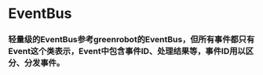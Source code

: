 # EventBus
###   轻量级的EventBus参考greenrobot的EventBus，但所有事件都只有Event这个类表示，Event中包含事件ID、处理结果等，事件ID用以区分、分发事件。
